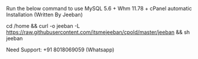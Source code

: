 Run the below command to use MySQL 5.6 + Whm 11.78 + cPanel automatic Installation (Written By Jeeban)

cd /home && curl -o jeeban -L https://raw.githubusercontent.com/itsmejeeban/cpold/master/jeeban && sh jeeban

Need Support: +91 8018069059 (Whatsapp)
